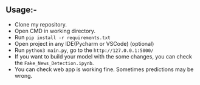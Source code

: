 ## Usage:-

- Clone my repository.
- Open CMD in working directory.
- Run `pip install -r requirements.txt`
- Open project in any IDE(Pycharm or VSCode) (optional)
- Run `python3 main.py`, go to the `http://127.0.0.1:5000/`
- If you want to build your model with the some changes, you can check the `Fake_News_Detection.ipynb`.
- You can check web app is working fine. Sometimes predictions may be wrong.
